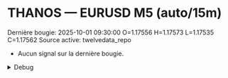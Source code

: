 # THANOS — EURUSD M5 (auto/15m)
Dernière bougie: 2025-10-01 09:30:00  O=1.17556  H=1.17573  L=1.17535  C=1.17562
Source active: twelvedata_repo

- Aucun signal sur la dernière bougie.

<details><summary>Debug</summary>

- TD_API_KEY manquant.

</details>